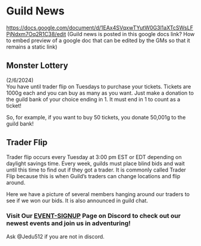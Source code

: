 # Guild News

https://docs.google.com/document/d/1EAx4SVqxwTYutW0G3l1aXTcSWsLFPjNdxm7Oq2R1C38/edit
(Guild news is posted in this google docs link? How to embed preview of a google doc that can be edited by the GMs so that it remains a static link)

## Monster Lottery
(2/6/2024)\
You have until trader flip on Tuesdays to purchase your tickets. Tickets are 1000g each and you can buy as many as you want. Just make a donation to the guild bank of your choice ending in 1. It must end in 1 to count as a ticket! 

So, for example, if you want to buy 50 tickets, you donate 50,001g to the guild bank!

## Trader Flip
Trader flip occurs every Tuesday at 3:00 pm EST or EDT depending on  daylight savings time.  Every week, guilds must place blind bids and wait until this time to find out if they got a trader.  It is commonly called Trader Flip because this is when Guild’s traders can change locations and flip around.   

Here we have a picture of several members hanging around our traders to see if we won our bids.  It is also announced in guild chat.

### Visit Our [EVENT-SIGNUP](https://discord.com/channels/585172092119547925/915058499711533137) Page on Discord to check out our newest events and join us in adventuring! 
Ask @Jedu512 if you are not in discord.